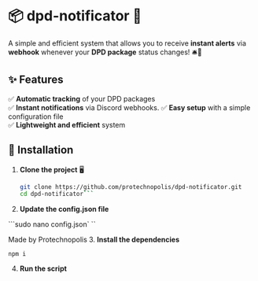 # 📦 dpd-notificator 🚀  

A simple and efficient system that allows you to receive **instant alerts** via **webhook** whenever your **DPD package** status changes! 🛎️🔔  
## ✨ Features  

✅ **Automatic tracking** of your DPD packages  
✅ **Instant notifications** via Discord webhooks.
✅ **Easy setup** with a simple configuration file  
✅ **Lightweight and efficient** system  

## 📜 Installation  

1. **Clone the project** 🖥️  
   ```bash
   git clone https://github.com/protechnopolis/dpd-notificator.git
   cd dpd-notificator```

2. **Update the config.json file**

 ```sudo nano config.json`
 ``



Made by Protechnopolis
3. **Install the dependencies**

 ```npm i```

4. **Run the script**

 ```node index.js
  ```

